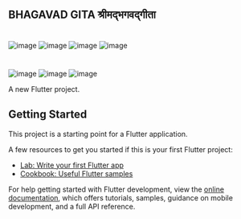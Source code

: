## BHAGAVAD GITA  श्रीमद्भगवद्गीता

#

![image](https://github.com/user-attachments/assets/ce14c456-a7c4-4ec5-bf69-21497033c204)       ![image](https://github.com/user-attachments/assets/9323aeed-33bc-4429-b183-5bea14e87c3b)      ![image](https://github.com/user-attachments/assets/d2d730dd-16fa-4209-9e33-98e17392b0fc) ![image](https://github.com/user-attachments/assets/8d217721-6736-430e-bee5-a8e606ecbe62)

#

![image](https://github.com/user-attachments/assets/915b034e-d7f1-43f0-b479-6071802e4782)    ![image](https://github.com/user-attachments/assets/3c00e9ec-555a-4b76-aba0-f829dfdd70e6)    ![image](https://github.com/user-attachments/assets/79913126-b8f3-4935-b116-8b98554f09fb)





A new Flutter project.

## Getting Started

This project is a starting point for a Flutter application.

A few resources to get you started if this is your first Flutter project:

- [Lab: Write your first Flutter app](https://docs.flutter.dev/get-started/codelab)
- [Cookbook: Useful Flutter samples](https://docs.flutter.dev/cookbook)

For help getting started with Flutter development, view the
[online documentation](https://docs.flutter.dev/), which offers tutorials,
samples, guidance on mobile development, and a full API reference.
